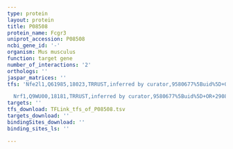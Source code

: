 ```yaml
---
type: protein
layout: protein
title: P08508
protein_name: Fcgr3
uniprot_accession: P08508
ncbi_gene_id: '-'
organism: Mus musculus
function: target gene
number_of_interactions: '2'
orthologs: ''
jaspar_matrices: ''
tfs: 'Nfe2l1,Q61985,18023,TRRUST,inferred by curator,9580677%5Buid%5D+OR+29087512%5Buid%5D,Yes

  Nrf1,Q9WU00,18181,TRRUST,inferred by curator,9580677%5Buid%5D+OR+29087512%5Buid%5D,Yes'
targets: ''
tfs_download: TFLink_tfs_of_P08508.tsv
targets_download: ''
bindingSites_download: ''
binding_sites_ls: ''

---
```


